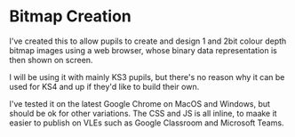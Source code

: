 # Bitmap Creation
I've created this to allow pupils to create and design 1 and 2bit colour depth bitmap images using a web browser, whose binary data representation is then shown on screen.

I will be using it with mainly KS3 pupils, but there's no reason why it can be used for KS4 and up if they'd like to build their own.

I've tested it on the latest Google Chrome on MacOS and Windows, but should be ok for other variations.  The CSS and JS is all inline, to maake it easier to publish on VLEs such as Google Classroom and Microsoft Teams.
